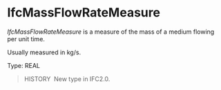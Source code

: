# IfcMassFlowRateMeasure

_IfcMassFlowRateMeasure_ is a measure of the mass of a medium flowing per unit time.

Usually measured in kg/s.

Type: REAL

> HISTORY&nbsp; New type in IFC2.0.
